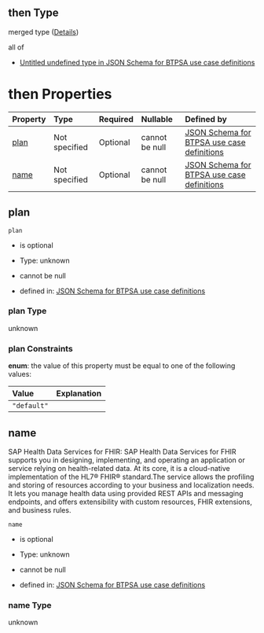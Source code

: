 ## then Type

merged type ([Details](btpsa-usecase-properties-services-items-allof-1-then-allof-44-then.md))

all of

*   [Untitled undefined type in JSON Schema for BTPSA use case definitions](btpsa-usecase-properties-services-items-allof-1-then-allof-44-then-allof-0.md "check type definition")

# then Properties

| Property      | Type          | Required | Nullable       | Defined by                                                                                                                                                                                                            |
| :------------ | :------------ | :------- | :------------- | :-------------------------------------------------------------------------------------------------------------------------------------------------------------------------------------------------------------------- |
| [plan](#plan) | Not specified | Optional | cannot be null | [JSON Schema for BTPSA use case definitions](btpsa-usecase-properties-services-items-allof-1-then-allof-44-then-properties-plan.md "undefined#/properties/services/items/allOf/1/then/allOf/44/then/properties/plan") |
| [name](#name) | Not specified | Optional | cannot be null | [JSON Schema for BTPSA use case definitions](btpsa-usecase-properties-services-items-allof-1-then-allof-44-then-properties-name.md "undefined#/properties/services/items/allOf/1/then/allOf/44/then/properties/name") |

## plan



`plan`

*   is optional

*   Type: unknown

*   cannot be null

*   defined in: [JSON Schema for BTPSA use case definitions](btpsa-usecase-properties-services-items-allof-1-then-allof-44-then-properties-plan.md "undefined#/properties/services/items/allOf/1/then/allOf/44/then/properties/plan")

### plan Type

unknown

### plan Constraints

**enum**: the value of this property must be equal to one of the following values:

| Value       | Explanation |
| :---------- | :---------- |
| `"default"` |             |

## name

SAP Health Data Services for FHIR: SAP Health Data Services for FHIR supports you in designing, implementing, and operating an application or service relying on health-related data. At its core, it is a cloud-native implementation of the HL7® FHIR® standard.The service allows the profiling and storing of resources according to your business and localization needs. It lets you manage health data using provided REST APIs and messaging endpoints, and offers extensibility with custom resources, FHIR extensions, and business rules.

`name`

*   is optional

*   Type: unknown

*   cannot be null

*   defined in: [JSON Schema for BTPSA use case definitions](btpsa-usecase-properties-services-items-allof-1-then-allof-44-then-properties-name.md "undefined#/properties/services/items/allOf/1/then/allOf/44/then/properties/name")

### name Type

unknown
